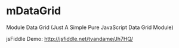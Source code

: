 mDataGrid
===========

Module Data Grid (Just A Simple Pure JavaScript Data Grid Module)

jsFiddle Demo: http://jsfiddle.net/tvandame/Jh7HQ/
